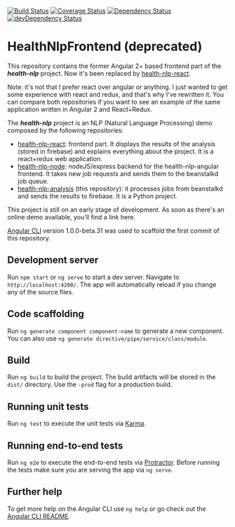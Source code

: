 [![Build Status][travis-badge]][travis-badge-url]
[![Coverage Status][coveralls-badge]][coveralls-badge-url]
[![Dependency Status][david-badge]][david-badge-url]
[![devDependency Status][david-dev-badge]][david-dev-badge-url]

[travis-badge]: https://travis-ci.org/fjrd84/health-nlp-frontend.svg?branch=master
[travis-badge-url]: https://travis-ci.org/fjrd84/health-nlp-frontend
[coveralls-badge]: https://coveralls.io/repos/github/fjrd84/health-nlp-frontend/badge.svg?branch=master
[coveralls-badge-url]: https://coveralls.io/github/fjrd84/health-nlp-frontend?branch=master
[david-badge]: https://david-dm.org/fjrd84/health-nlp-frontend.svg
[david-badge-url]: https://david-dm.org/fjrd84/health-nlp-frontend
[david-dev-badge]: https://david-dm.org/fjrd84/health-nlp-frontend/dev-status.svg
[david-dev-badge-url]: https://david-dm.org/fjrd84/health-nlp-frontend?type=dev

# HealthNlpFrontend (deprecated)

This repository contains the former Angular 2+ based frontend part of the ***health-nlp*** project. Now it's been replaced by [health-nlp-react](https://github.com/fjrd84/health-nlp-react).

Note: it's not that I prefer react over angular or anything. I just wanted to get some experience with react and redux, and that's why I've rewritten it. You can compare both repositories if you want to see an example of the same application written in Angular 2 and React+Redux.

The ***health-nlp*** project is an NLP (Natural Language Processing) demo composed by the following repositories:

- [health-nlp-react](https://github.com/fjrd84/health-nlp-react): frontend part. It displays the results of the analysis (stored in firebase) and explains everything about the project. It is a react+redux web application.
- [health-nlp-node](https://github.com/fjrd84/health-nlp-node): nodeJS/express backend for the health-nlp-angular frontend. It takes new job requests and sends them to the beanstalkd job queue.
- [health-nlp-analysis](https://github.com/fjrd84/health-nlp-analysis) (this repository): it processes jobs from beanstalkd and sends the results to firebase. It is a Python project.

This project is still on an early stage of development. As soon as there's an online demo available, you'll find a link here.

[Angular CLI](https://github.com/angular/angular-cli) version 1.0.0-beta.31 was used to scaffold the first commit of this repository.

## Development server

Run `npm start` or `ng serve` to start a dev server. Navigate to `http://localhost:4200/`. The app will automatically reload if you change any of the source files.

## Code scaffolding

Run `ng generate component component-name` to generate a new component. You can also use `ng generate directive/pipe/service/class/module`.

## Build

Run `ng build` to build the project. The build artifacts will be stored in the `dist/` directory. Use the `-prod` flag for a production build.

## Running unit tests

Run `ng test` to execute the unit tests via [Karma](https://karma-runner.github.io).

## Running end-to-end tests

Run `ng e2e` to execute the end-to-end tests via [Protractor](http://www.protractortest.org/).
Before running the tests make sure you are serving the app via `ng serve`.

## Further help

To get more help on the Angular CLI use `ng help` or go check out the [Angular CLI README](https://github.com/angular/angular-cli/blob/master/README.md).
